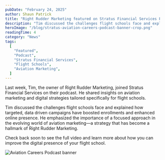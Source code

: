 ```yaml
---
pubDate: "February 24, 2025"
author: Shaun Patrick
title: "Right Rudder Marketing featured on Stratus Financial Services Podcast"
description: "Tim discussed the challenges flight schools face and explained how targeted, data driven campaigns have boosted enrollments and enhanced online presence. He emphasized the importance of a focused approach in the evolving world of aviation marketing—a strategy that has become a hallmark of Right Rudder Marketing."
heroImage: "/blog/stratus-aviation-careers-podcast-banner-crop.png"
readingTime: 4
category: "News"
tags:
  [
    "Featured",
    "Podcast",
    "Stratus Financial Services",
    "Flight Schools",
    "Aviation Marketing",
  ]
---
```


Last week, Tim, the owner of Right Rudder Marketing, joined Stratus Financial Services on their podcast. He shared insights on aviation marketing and digital strategies tailored specifically for flight schools.

Tim discussed the challenges flight schools face and explained how targeted, data driven campaigns have boosted enrollments and enhanced online presence. He emphasized the importance of a focused approach in the evolving world of aviation marketing—a strategy that has become a hallmark of Right Rudder Marketing.

Check back soon to see the full video and learn more about how you can improve the digital presence of your flight school.

![Aviation Careers Podcast banner](/blog/stratus-aviation-careers-podcast-banner-crop.png)
